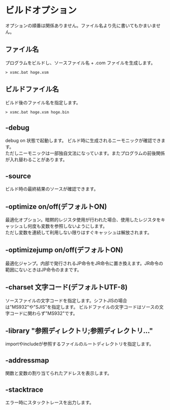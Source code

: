 # ビルドオプション

オプションの順番は関係ありません。ファイル名より先に書いてもかまいません。

## ファイル名
  プログラムをビルドし、ソースファイル名 + .com ファイルを生成します。     

  ```
  > xsmc.bat hoge.xsm
  ```

## ビルドファイル名
  ビルド後のファイル名を指定します。

  ```
  > xsmc.bat hoge.xsm hoge.bin
  ```

## -debug
  debug on 状態で起動します。
  ビルド時に生成されるニーモニックが確認できます。  
  ただしニーモニックは一部独自文法になっています。またプログラムの前後関係が入れ替わることがあります。

## -source
  ビルド時の最終結果のソースが確認できます。

## -optimize on/off(デフォルトON)
  最適化オプション。暗黙的レジスタ使用が行われた場合、使用したレジスタをキャッシュし何度も変数を参照しないようにします。  
  ただし変数を連続して利用しない限りはすぐキャッシュは解放されます。  

## -optimizejump on/off(デフォルトON) 
  最適化ジャンプ。内部で発行されるJP命令をJR命令に置き換えます。JR命令の範囲にないときはJP命令のままです。

## -charset 文字コード(デフォルトUTF-8)
  ソースファイルの文字コードを指定します。シフトJISの場合は"MS932"や"SJIS"を指定します。
  ビルドファイルの文字コードはソースの文字コードに関わらず"MS932"です。

## -library "参照ディレクトリ;参照ディレクトリ..."
  importやincludeが参照するファイルのルートディレクトリを指定します。

## -addressmap
  関数と変数の割り当てられたアドレスを表示します。

## -stacktrace
  エラー時にスタックトレースを出力します。
